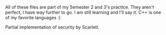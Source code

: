 All of these files are part of my Semester 2 and 3's practice. They aren't perfect, I have way further to go. I am still learning and I'll say it. C++ is one of my favorite languages :)

Partial implementation of security by Scarlett.